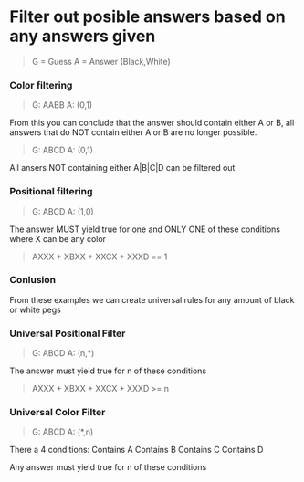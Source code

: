 

# Filter out posible answers based on any answers given

> G = Guess 
> A = Answer (Black,White)

### Color filtering

> G: AABB A: (0,1)

From this you can conclude that the answer should contain either A or B,
all answers that do NOT contain either A or B are no longer possible.

> G: ABCD A: (0,1)

All ansers NOT containing either A|B|C|D can be filtered out

### Positional filtering

> G: ABCD A: (1,0)

The answer MUST yield true for one and ONLY ONE of these conditions where X can be any color

> AXXX + XBXX + XXCX + XXXD == 1

### Conlusion

From these examples we can create universal rules for any amount of black or white pegs

### Universal Positional Filter

> G: ABCD A: (n,*)

The answer must yield true for n of these conditions

> AXXX + XBXX + XXCX + XXXD >= n

### Universal Color Filter

> G: ABCD A: (*,n)

There a 4 conditions:
Contains A
Contains B
Contains C
Contains D

Any answer must yield true for n of these conditions